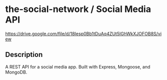 # the-social-network / Social Media API

https://drive.google.com/file/d/18Iesp0Bb1tDuAq4ZUt5IGhWkXJOFOB8S/view

## Description
A REST API for a social media app. Built with Express, Mongoose, and MongoDB.

